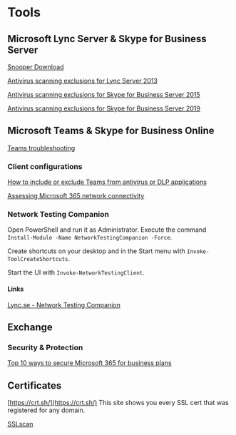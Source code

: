 # Tools

## Microsoft Lync Server & Skype for Business Server

[Snooper Download](https://www.microsoft.com/en-us/download/details.aspx?id=57508)

[Antivirus scanning exclusions for Lync Server 2013](https://docs.microsoft.com/en-us/previous-versions/office/lync-server-2013/lync-server-2013-antivirus-scanning-exclusions?redirectedfrom=MSDN)

[Antivirus scanning exclusions for Skype for Business Server 2015](https://docs.microsoft.com/en-us/skypeforbusiness/plan-your-deployment/security/antivirus)

[Antivirus scanning exclusions for Skype for Business Server 2019](https://docs.microsoft.com/en-us/skypeforbusiness/plan-your-deployment/security/antivirus?toc=/SkypeForBusiness/sfbs2019toc/toc.json&bc=/SkypeForBusiness/breadcrumb/toc.json)

## Microsoft Teams & Skype for Business Online

[Teams troubleshooting](https://docs.microsoft.com/en-us/microsoftteams/troubleshoot/teams-welcome)

### Client configurations
[How to include or exclude Teams from antivirus or DLP applications](https://docs.microsoft.com/en-us/microsoftteams/troubleshoot/teams-administration/include-exclude-teams-from-antivirus-dlp)

[Assessing Microsoft 365 network connectivity](https://docs.microsoft.com/en-us/microsoft-365/enterprise/assessing-network-connectivity?view=o365-worldwide)

### Network Testing Companion
Open PowerShell and run it as Administrator. Execute the command `Install-Module -Name NetworkTestingCompanion -Force`.  

Create shortcuts on your desktop and in the Start menu with `Invoke-ToolCreateShortcuts`.  

Start the UI with `Invoke-NetworkTestingClient`.  

#### Links
[Lync.se - Network Testing Companion](https://www.lync.se/2019/09/network-testing-companion/)

## Exchange

### Security & Protection

[Top 10 ways to secure Microsoft 365 for business plans](https://docs.microsoft.com/en-us/microsoft-365/admin/security-and-compliance/secure-your-business-data?view=o365-worldwide#ransomware)

## Certificates

[https://crt.sh/](https://crt.sh/)
This site shows you every SSL cert that was registered for any domain.

[SSLscan](https://github.com/rbsec/sslscan)

